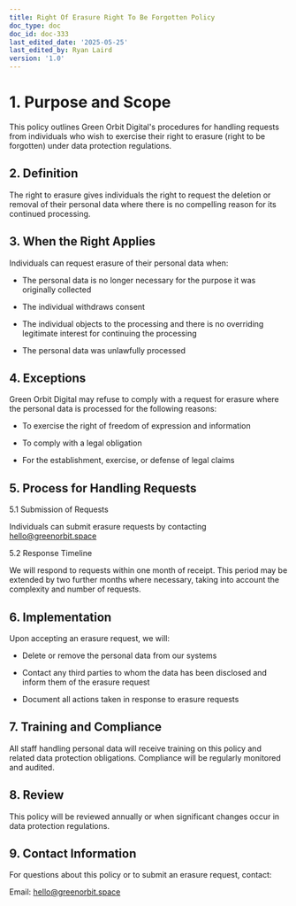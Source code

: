 ```yaml
---
title: Right Of Erasure Right To Be Forgotten Policy
doc_type: doc
doc_id: doc-333
last_edited_date: '2025-05-25'
last_edited_by: Ryan Laird
version: '1.0'
---
```


# 1. Purpose and Scope

This policy outlines Green Orbit Digital's procedures for handling requests from individuals who wish to exercise their right to erasure (right to be forgotten) under data protection regulations.

## 2. Definition

The right to erasure gives individuals the right to request the deletion or removal of their personal data where there is no compelling reason for its continued processing.

## 3. When the Right Applies

Individuals can request erasure of their personal data when:

- The personal data is no longer necessary for the purpose it was originally collected

- The individual withdraws consent

- The individual objects to the processing and there is no overriding legitimate interest for continuing the processing

- The personal data was unlawfully processed

## 4. Exceptions

Green Orbit Digital may refuse to comply with a request for erasure where the personal data is processed for the following reasons:

- To exercise the right of freedom of expression and information

- To comply with a legal obligation

- For the establishment, exercise, or defense of legal claims

## 5. Process for Handling Requests

5.1 Submission of Requests

Individuals can submit erasure requests by contacting hello@greenorbit.space

5.2 Response Timeline

We will respond to requests within one month of receipt. This period may be extended by two further months where necessary, taking into account the complexity and number of requests.

## 6. Implementation

Upon accepting an erasure request, we will:

- Delete or remove the personal data from our systems

- Contact any third parties to whom the data has been disclosed and inform them of the erasure request

- Document all actions taken in response to erasure requests

## 7. Training and Compliance

All staff handling personal data will receive training on this policy and related data protection obligations. Compliance will be regularly monitored and audited.

## 8. Review

This policy will be reviewed annually or when significant changes occur in data protection regulations.

## 9. Contact Information

For questions about this policy or to submit an erasure request, contact:

Email: hello@greenorbit.space

